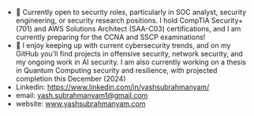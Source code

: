 - 👀 Currently open to security roles, particularly in SOC analyst, security engineering, or security research positions. I hold CompTIA Security+ (701) and AWS Solutions Architect (SAA-C03) certifications, and I am currently preparing for the CCNA and SSCP examinations!
- 🌱 I enjoy keeping up with current cybersecurity trends, and on my GitHub you'll find projects in offensive security, network security, and my ongoing work in AI security. I am also currently working on a thesis in Quantum Computing security and resilience, with projected completion this December (2024)
- Linkedin: https://www.linkedin.com/in/yashsubrahmanyam/
- email: yash.subrahmanyam1@gmail.com
- website: www.yashsubrahmanyam.com

<!---
yashsubrahmanyam/yashsubrahmanyam is a ✨ special ✨ repository because its `README.md` (this file) appears on your GitHub profile.
You can click the Preview link to take a look at your changes.
--->
